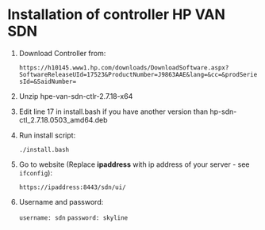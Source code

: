 # Installation of controller HP VAN SDN

1. Download Controller from:
    
    `https://h10145.www1.hp.com/downloads/DownloadSoftware.aspx?SoftwareReleaseUId=17523&ProductNumber=J9863AAE&lang=&cc=&prodSeriesId=&SaidNumber=`

2. Unzip hpe-van-sdn-ctlr-2.7.18-x64

3. Edit line 17 in install.bash if you have another version than hp-sdn-ctl_2.7.18.0503_amd64.deb

4. Run install script:
    
    `./install.bash`

5. Go to website (Replace __ipaddress__ with ip address of your server - see `ifconfig`):
    
    `https://ipaddress:8443/sdn/ui/`

6. Username and password:
    
    `username: sdn`
    `password: skyline`